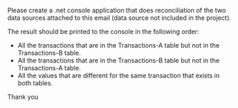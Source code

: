 Please create a .net console application that does reconciliation of the two data sources attached to this email (data source not included in the project).

The result should be printed to the console in the following order:

* All the transactions that are in the Transactions-A table but not in the Transactions-B table.
* All the transactions that are in the Transactions-B table but not in the Transactions-A table.
* All the values that are different for the same transaction that exists in both tables.

Thank you
